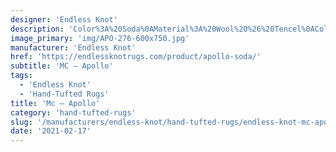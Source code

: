```yaml
---
designer: 'Endless Knot'
description: 'Color%3A%20Soda%0AMaterial%3A%20Wool%20%26%20Tencel%0ACollection%3A%20Hand-Tufted%20Collection'
image_primary: 'img/APO-276-600x750.jpg'
manufacturer: 'Endless Knot'
href: 'https://endlessknotrugs.com/product/apollo-soda/'
subtitle: 'MC – Apollo'
tags:
  - 'Endless Knot'
  - 'Hand-Tufted Rugs'
title: 'Mc – Apollo'
category: 'hand-tufted-rugs'
slug: '/manufacturers/endless-knot/hand-tufted-rugs/endless-knot-mc-apollo'
date: '2021-02-17'
---
```

